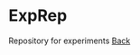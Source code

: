# ExpRep
Repository for experiments
<a href="https://github.com/S-192-6508/ExpRep/tree/master">Back</a>
